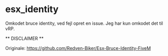 # esx_identity
Omkodet bruce identity, ved fejl opret en issue.
Jeg har kun omkodet det til vRP.

** DISCLAIMER ** 

Originale:
https://github.com/Redven-Biker/Esx-Bruce-Identity-FiveM
